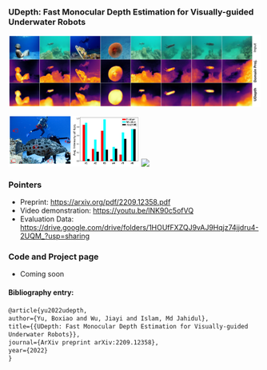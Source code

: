 ### UDepth: Fast Monocular Depth Estimation for Visually-guided Underwater Robots

<img src=/data/udepth.jpeg> 

<img src=/data/RMI_space.jpeg width=52% /> <img src=/data/udepth.gif width=46% />

### Pointers
- Preprint: https://arxiv.org/pdf/2209.12358.pdf
- Video demonstration: https://youtu.be/lNK90c5ofVQ
- Evaluation Data: https://drive.google.com/drive/folders/1HOUfFXZQJ9vAJ9Hqjz74jjdru4-2UQM_?usp=sharing

### Code and Project page
- Coming soon


#### Bibliography entry:
	
	@article{yu2022udepth,
    author={Yu, Boxiao and Wu, Jiayi and Islam, Md Jahidul},
    title={{UDepth: Fast Monocular Depth Estimation for Visually-guided Underwater Robots}},
    journal={ArXiv preprint arXiv:2209.12358},
    year={2022}
	}

